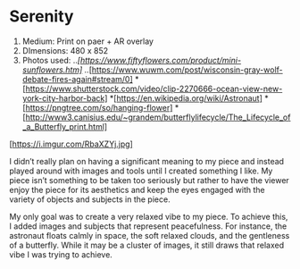 # Serenity

1. Medium: Print on paer + AR overlay
2. DImensions: 480 x 852
3. Photos used: 
..*[https://www.fiftyflowers.com/product/mini-sunflowers.htm]
..*[https://www.wuwm.com/post/wisconsin-gray-wolf-debate-fires-again#stream/0]
*[https://www.shutterstock.com/video/clip-2270666-ocean-view-new-york-city-harbor-back]
*[https://en.wikipedia.org/wiki/Astronaut]
*[https://pngtree.com/so/hanging-flower]
*[http://www3.canisius.edu/~grandem/butterflylifecycle/The_Lifecycle_of_a_Butterfly_print.html]

[https://i.imgur.com/RbaXZYj.jpg] 

I didn’t really plan on having a significant meaning to my piece and instead played around with images and tools until I created something I like. My piece isn’t something to be taken too seriously but rather to have the viewer enjoy the piece for its aesthetics and keep the eyes engaged with the variety of objects and subjects in the piece.

My only goal was to create a very relaxed vibe to my piece. To achieve this, I added images and subjects that represent peacefulness. For instance, the astronaut floats calmly in space, the soft relaxed clouds, and the gentleness of a butterfly. While it may be a cluster of images, it still draws that relaxed vibe I was trying to achieve. 
